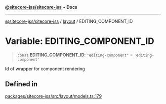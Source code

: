 [**@sitecore-jss/sitecore-jss**](../../README.md) • **Docs**

***

[@sitecore-jss/sitecore-jss](../../README.md) / [layout](../README.md) / EDITING\_COMPONENT\_ID

# Variable: EDITING\_COMPONENT\_ID

> `const` **EDITING\_COMPONENT\_ID**: `"editing-component"` = `'editing-component'`

Id of wrapper for component rendering

## Defined in

[packages/sitecore-jss/src/layout/models.ts:179](https://github.com/Sitecore/jss/blob/5454a428df58963ed2d13614972a821a22191cb6/packages/sitecore-jss/src/layout/models.ts#L179)
